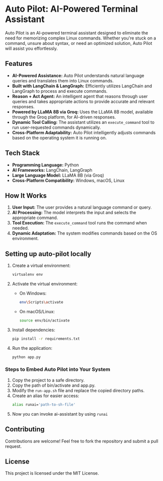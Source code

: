 # Auto Pilot: AI-Powered Terminal Assistant

Auto Pilot is an AI-powered terminal assistant designed to eliminate the need for memorizing complex Linux commands. Whether you're stuck on a command, unsure about syntax, or need an optimized solution, Auto Pilot will assist you effortlessly.

## Features

- **AI-Powered Assistance:** Auto Pilot understands natural language queries and translates them into Linux commands.
- **Built with LangChain & LangGraph:** Efficiently utilizes LangChain and LangGraph to process and execute commands.
- **Reason + Act Agent:** An intelligent agent that reasons through user queries and takes appropriate actions to provide accurate and relevant responses.
- **Powered by LLaMA 8B via Groq:** Uses the LLaMA 8B model, available through the Groq platform, for AI-driven responses.
- **Dynamic Tool Calling:** The assistant utilizes an `execute_command` tool to run user-requested commands dynamically.
- **Cross-Platform Adaptability:** Auto Pilot intelligently adjusts commands based on the operating system it is running on.

## Tech Stack

- **Programming Language:** Python
- **AI Frameworks:** LangChain, LangGraph
- **Large Language Model:** LLaMA 8B (via Groq)
- **Cross-Platform Compatibility:** Windows, macOS, Linux

## How It Works

1. **User Input:** The user provides a natural language command or query.
2. **AI Processing:** The model interprets the input and selects the appropriate command.
3. **Tool Execution:** The `execute_command` tool runs the command when needed.
4. **Dynamic Adaptation:** The system modifies commands based on the OS environment.

## Setting up auto-pilot locally

1. Create a virtual environment:

   ```bash
   virtualenv env
   ```
2. Activate the virtual environment:

   - On Windows:
     ```bash
     env\Scripts\activate
     ```
   - On macOS/Linux:
     ```bash
     source env/bin/activate
     ```
   
3. Install dependencies:

   ```bash
   pip install -r requirements.txt
   ```
4. Run the application:

   ```bash
   python app.py
   ```

### Steps to Embed Auto Pilot into Your System

1. Copy the project to a safe directory.
2. Copy the path of bin/activate and app.py.
3. Modify the `run-app.sh` file and replace the copied directory paths.
4. Create an alias for easier access:
   ```bash
   alias runai='path-to-sh-file'
   ```
5. Now you can invoke ai-assistant by using `runai`

## Contributing

Contributions are welcome! Feel free to fork the repository and submit a pull request.

## License

This project is licensed under the MIT License.

